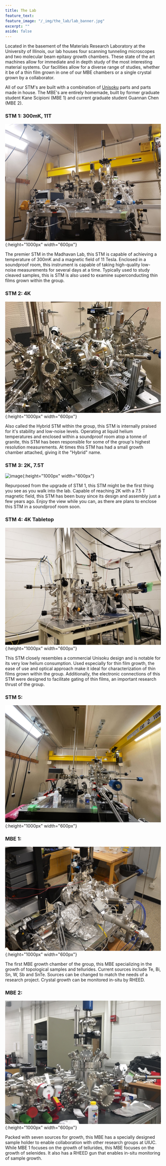 ```yaml
---
title: The Lab
feature_text:
feature_image: "/_img/the_lab/lab_banner.jpg"
excerpt: ""
aside: false
---
```


Located in the basement of the Materials Research Laboratory at the University of Illinois,
our lab houses four scanning tunneling microscopes and two molecular beam epitaxy growth chambers. These
state of the art machines allow for immediate and in depth study of the most interesting material systems.
Our facilities allow for a diverse range of studies, whether it be of a thin film grown in one of our MBE chambers or a single crystal grown by a collaborator.

All of our STM's are built with a combination of [Unisoku](http://www.unisoku.com/) parts and parts made in house. The MBE's are entirely homemade, built by former graduate student Kane Scipioni (MBE 1) and current graduate student Guannan Chen (MBE 2).

### STM 1: 300mK, 11T  

![image](/_img/the_lab/STM1.png "STM 1"){:height="1000px" width="600px"}

The premier STM in the Madhavan Lab, this STM is capable of achieving a temperature of
300mK and a magnetic field of 11 Tesla. Enclosed in a soundproof room, this instrument
is capable of taking high-quality low-noise measurements for several days at a time.
Typically used to study cleaved samples, this is STM is also used to examine superconducting
thin films grown within the group.

### STM 2: 4K

![image](/_img/the_lab/STM2.jpg "STM 2"){:height="1000px" width="600px"}

Also called the Hybrid STM within the group, this STM is internally praised for
it's stability and low-noise levels. Operating at liquid helium temperatures and enclosed within a soundproof room atop a tonne of granite,
this STM has been responsible for some of the group's highest resolution measurements.
At times this STM has had a small growth chamber attached, giving it the "Hybrid" name.

### STM 3: 2K, 7.5T

![image](/_img/the_lab/STM3.jpg "STM 3"){:height="1000px" width="600px"}

Repurposed from the upgrade of STM 1, this STM might be the first thing you see
as you walk into the lab. Capable of reaching 2K with a 7.5 T magnetic field,
this STM has been busy since its design and assembly just a few years ago. Enjoy the view
while you can, as there are plans to enclose this STM in a soundproof room soon.

### STM 4: 4K Tabletop

![image](/_img/the_lab/STM4.png "STM 4"){:height="1000px" width="600px"}

This STM closely resembles a commercial Unisoku design and is notable for its
very low helium consumption. Used especially for thin film growth, the ease of use
and optical approach make it ideal for characterization of thin films grown within the
group. Additionally, the electronic connections of this STM were designed to facilitate
gating of thin films, an important research thrust of the group.

### STM 5:
![image](/_img/the_lab/STM5.jpg "STM 5"){:height="1000px" width="600px"}


### MBE 1:

![image](/_img/the_lab/MBE1.jpg "MBE 1"){:height="1000px" width="600px"}

The first MBE growth chamber of the group, this MBE specializing in the growth
of topological samples and tellurides. Current sources include Te, Bi, Sn, W, Sb and SnTe.
Sources can be changed to match the needs of a research project. Crystal growth can be monitored in-situ by RHEED.

### MBE 2:

![image](/_img/the_lab/MBE2.jpg "MBE 2"){:height="1000px" width="600px"}

Packed with seven sources for growth, this MBE has a specially designed sample
holder to enable collaboration with other research groups at UIUC. While MBE 1
focuses on the growth of tellurides, this MBE focuses on the growth of selenides.
It also has a RHEED gun that enables in-situ monitoring of sample growth.
